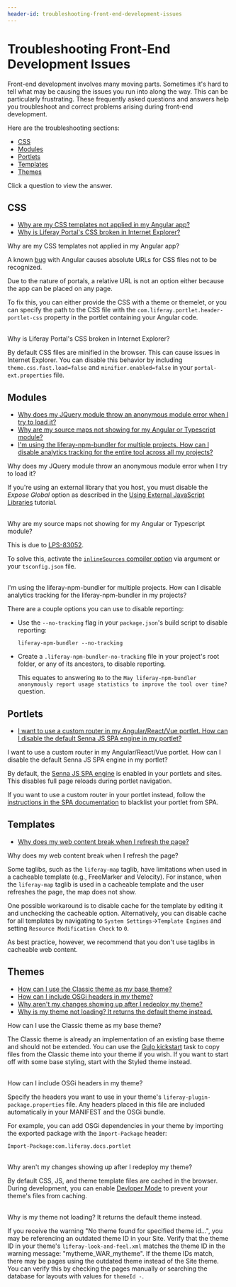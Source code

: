 ```yaml
---
header-id: troubleshooting-front-end-development-issues
---
```


# Troubleshooting Front-End Development Issues

Front-end development involves many moving parts. Sometimes it's hard to tell 
what may be causing the issues you run into along the way. This can be 
particularly frustrating. These frequently asked questions and answers help you 
troubleshoot and correct problems arising during front-end development.

Here are the troubleshooting sections:

- [CSS](#css)
- [Modules](#modules)
- [Portlets](#portlets)
- [Templates](#templates)
- [Themes](#themes)

Click a question to view the answer.

## CSS

- [Why are my CSS templates not applied in my Angular app?](#broken-css-angular-app)
- [Why is Liferay Portal's CSS broken in Internet Explorer?](#portal-css-broken-ie)

<div class="ldn-faq-question" id="broken-css-angular-app">
  <span class="ldn-faq-toggle-button" data-show="false" style="font-weight: normal;">Why are my CSS templates not applied in my Angular app?&nbsp;<span class="icon-caret-right" style="pointer-events:none;"></span></span>
  <div class="hide">
    <p>A known <a href="https://github.com/angular/angular/issues/4974">bug</a> with Angular causes absolute URLs for CSS files not to be recognized.</p>
    <p>Due to the nature of portals, a relative URL is not an option either because the app can be placed on any page.</p>
    <p>To fix this, you can either provide the CSS with a theme or themelet, or you can specify the path to the CSS file with the <code>com.liferay.portlet.header-portlet-css</code> property in the portlet containing your Angular code.</p>
  </div>
</div>

<br/>
<div class="ldn-faq-question" id="portal-css-broken-ie">
  <span class="ldn-faq-toggle-button" data-show="false" style="font-weight: normal;">Why is Liferay Portal's CSS broken in Internet Explorer?&nbsp;<span class="icon-caret-right" style="pointer-events:none;"></span></span>
  <div class="hide">
    <p>By default CSS files are minified in the browser. This can cause issues in Internet Explorer. You can disable this behavior by including <code>theme.css.fast.load=false</code> and <code>minifier.enabled=false</code> in your <code>portal-ext.properties</code> file. </p>
  </div>
</div>

## Modules

- [Why does my JQuery module throw an anonymous module error when I try to load it?](#jquery-anonymous-module-error)
- [Why are my source maps not showing for my Angular or Typescript module?](#source-maps-not-showing)
- [I'm using the liferay-npm-bundler for multiple projects. How can I disable analytics tracking for the entire tool across all my projects?](#disable-bundler-analytics)

<div class="ldn-faq-question" id="jquery-anonymous-module-error">
  <span class="ldn-faq-toggle-button" data-show="false" style="font-weight: normal;">Why does my JQuery module throw an anonymous module error when I try to load it?&nbsp;<span class="icon-caret-right" style="pointer-events:none;"></span></span>
  <div class="hide">
    <p>If you're using an external library that you host, you must disable the <i>Expose Global</i> option as described in the <a href="https://dev.liferay.com/en/develop/tutorials/-/knowledge_base/7-1/using-external-javascript-libraries#using-libraries-that-you-host">Using External JavaScript Libraries</a> tutorial.</p>
  </div>
</div>

<br/>
<div class="ldn-faq-question" id="source-maps-not-showing">
  <span class="ldn-faq-toggle-button" data-show="false" style="font-weight: normal;">Why are my source maps not showing for my Angular or Typescript module?&nbsp;<span class="icon-caret-right" style="pointer-events:none;"></span></span>
  <div class="hide">
    <p>This is due to <a href="https://issues.liferay.com/browse/LPS-83052">LPS-83052</a>.</p>
    <p>To solve this, activate the <a href="https://www.typescriptlang.org/docs/handbook/compiler-options.html"><code>inlineSources</code> compiler option</a> via argument or your <code>tsconfig.json</code> file.</p>
  </div>
</div>

<br/>
<div class="ldn-faq-question" id="disable-bundler-analytics">
  <span class="ldn-faq-toggle-button" data-show="false" style="font-weight: normal;">I'm using the liferay-npm-bundler for multiple projects. How can I disable analytics tracking for the liferay-npm-bundler in my projects?&nbsp;<span class="icon-caret-right" style="pointer-events:none;"></span></span>
  <div class="hide">
    <p>There are a couple options you can use to disable reporting:</p>
    <ul>
      <li><p>Use the <code>--no-tracking</code> flag in your <code>package.json</code>'s build script to disable reporting:</p>
      <p><pre><code>liferay-npm-bundler --no-tracking</code></pre></p>
      </li>
      <li>
      <p>Create a <code>.liferay-npm-bundler-no-tracking</code> file in your project's root folder, or any of its ancestors, to disable reporting.</p>
      <p>This equates to answering <code>No</code> to the <code>May liferay-npm-bundler anonymously report usage statistics to improve the tool over time?</code> question.</p>
      </li>
    </ul>
  </div>
</div>

## Portlets

- [I want to use a custom router in my Angular/React/Vue portlet. How can I disable the default Senna JS SPA engine in my portlet?](#angular-react-vue-portlet-disable-spa)

<div class="ldn-faq-question" id="angular-react-vue-portlet-disable-spa">
  <span class="ldn-faq-toggle-button" data-show="false" style="font-weight: normal;">I want to use a custom router in my Angular/React/Vue portlet. How can I disable the default Senna JS SPA engine in my portlet?&nbsp;<span class="icon-caret-right" style="pointer-events:none;"></span></span>
  <div class="hide">
    <p>By default, the <a href="https://dev.liferay.com/en/develop/tutorials/-/knowledge_base/7-1/automatic-single-page-applications#what-is-sennajs">Senna JS SPA engine</a> is enabled in your portlets and sites. This disables full page reloads during portlet navigation.</p>
    <p>If you want to use a custom router in your portlet instead, follow the <a href="https://dev.liferay.com/en/develop/tutorials/-/knowledge_base/7-1/automatic-single-page-applications#disabling-spa">instructions in the SPA documentation</a> to blacklist your portlet from SPA.</p>
  </div>
</div>

## Templates

- [Why does my web content break when I refresh the page?](#cacheable-web-content-taglibs)

<div class="ldn-faq-question" id="cacheable-web-content-taglibs">
  <span class="ldn-faq-toggle-button" data-show="false" style="font-weight: normal;">Why does my web content break when I refresh the page?&nbsp;<span class="icon-caret-right" style="pointer-events:none;"></span></span>
  <div class="hide">
    <p>Some taglibs, such as the <code>liferay-map</code> taglib, have limitations when used in a cacheable template (e.g., FreeMarker and Velocity). For instance, when the <code>liferay-map</code> taglib is used in a cacheable template and the user refreshes the page, the map does not show. </p>
    <p>One possible workaround is to disable cache for the template by editing it and unchecking the cacheable option. Alternatively, you can disable cache for all templates by navigating to <code>System Settings</code>&rarr;<code>Template Engines</code> and setting <code>Resource Modification Check</code> to <code>0</code>. </p>
    <p>As best practice, however, we recommend that you don't use taglibs in cacheable web content. </p>
  </div>
</div>

## Themes

- [How can I use the Classic theme as my base theme?](#classic-base-theme)
- [How can I include OSGi headers in my theme?](#osgi-headers-in-themes)
- [Why aren't my changes showing up after I redeploy my theme?](#developer-mode)
- [Why is my theme not loading? It returns the default theme instead.](#default-theme-returned)

<div class="ldn-faq-question" id="classic-base-theme">
  <span class="ldn-faq-toggle-button" data-show="false" style="font-weight: normal;">How can I use the Classic theme as my base theme?&nbsp;<span class="icon-caret-right" style="pointer-events:none;"></span></span>
  <div class="hide">
    <p>The Classic theme is already an implementation of an existing base theme and should not be extended. You can use the <a href="/develop/tutorials/-/knowledge_base/7-1/copying-an-existing-themes-files">Gulp kickstart</a> task to copy files from the Classic theme into your theme if you wish. If you want to start off with some base styling, start with the Styled theme instead.</p>
  </div>
</div>

<br/>
<div class="ldn-faq-question" id="osgi-headers-in-themes">
  <span class="ldn-faq-toggle-button" data-show="false" style="font-weight: normal;">How can I include OSGi headers in my theme?&nbsp;<span class="icon-caret-right" style="pointer-events:none;"></span></span>
  <div class="hide">
    <p>Specify the headers you want to use in your theme's <code>liferay-plugin-package.properties</code> file. Any headers placed in this file are included automatically in your MANIFEST and the OSGi bundle.</p>
    <p>For example, you can add OSGi dependencies in your theme by importing the exported package with the <code>Import-Package</code> header:</p>
    <pre><code>Import-Package:com.liferay.docs.portlet</code></pre>
  </div>
</div>

<br/>
<div class="ldn-faq-question" id="developer-mode">
  <span class="ldn-faq-toggle-button" data-show="false" style="font-weight: normal;">Why aren't my changes showing up after I redeploy my theme?&nbsp;<span class="icon-caret-right" style="pointer-events:none;"></span></span>
  <div class="hide">
    <p>By default CSS, JS, and theme template files are cached in the browser. During development, you can enable <a href="/develop/tutorials/-/knowledge_base/7-1/using-developer-mode-with-themes">Devloper Mode</a> to prevent your theme's files from caching. </p>
  </div>
</div>

<br/>
<div class="ldn-faq-question" id="default-theme-returned">
  <span class="ldn-faq-toggle-button" data-show="false" style="font-weight: normal;">Why is my theme not loading? It returns the default theme instead.&nbsp;<span class="icon-caret-right" style="pointer-events:none;"></span></span>
  <div class="hide">
    <p>If you receive the warning "No theme found for specified theme id...", you may be referencing an outdated theme ID in your Site. Verify that the theme ID in your theme's <code>liferay-look-and-feel.xml</code> matches the theme ID in the warning message: "mytheme_WAR_mytheme". If the theme IDs match, there may be pages using the outdated theme instead of the Site theme. You can verify this by checking the pages manually or searching the database for layouts with values for <code>themeId -</code>. </p>
  </div>
</div>
